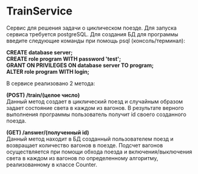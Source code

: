 # TrainService

Сервис для решения задачи о циклическом поезде. Для запуска сервиса требуется postgreSQL.
Для создания БД для программы введите следующие команды при помощь psql (консоль/терминал):

**CREATE database server;**<br />
**CREATE role program WITH password 'test';** <br />
**GRANT ON PRIVILEGES ON database server TO program;** <br />
**ALTER role program WITH login;**<br />

В сервисе реализовано 2 метода: 

**(POST)  /train/(целое число)** <br />
Данный метод создает в циклический поезд и случайным образом задает состояние света в каждом из вагонов. В результате верного выполнения программы пользователь получит id своего созданного поезда.

**(GET)  /answer/(полученный id)** <br /> 
Данный метод находит в БД созданный пользователем поезд и возвращает количество вагонов в поезде. Подсчет вагонов осуществляется при помощи обхода поезда и включения/выключения света в каждом из вагонов по определенному алгоритму, реализованному в классе Counter.
